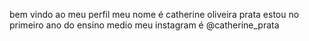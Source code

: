 bem vindo ao meu perfil
meu nome é catherine oliveira prata
estou no primeiro ano do ensino medio
meu instagram é @catherine_prata

